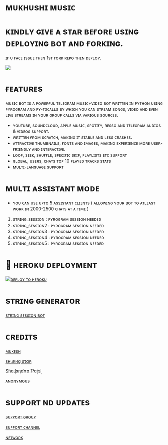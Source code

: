  

# ᴍᴜᴋʜᴜsʜɪ ᴍᴜsɪᴄ 

# ᴋɪɴᴅʟʏ ɢɪᴠᴇ ᴀ sᴛᴀʀ  ʙᴇғᴏʀᴇ  ᴜsɪɴɢ  ᴅᴇᴘʟᴏʏɪɴɢ ʙᴏᴛ ᴀɴᴅ ғᴏʀᴋɪɴɢ.
 ɪғ ᴜ ғᴀᴄᴇ ɪssᴜᴇ ᴛʜᴇɴ 1sᴛ ғᴏʀᴋ ʀᴇᴘᴏ ᴛʜᴇɴ ᴅᴇᴘʟᴏʏ.


<p>
  <img src="https://telegra.ph/file/fc0c0be621080fe18ef3a.jpg">
</p>

 # ғᴇᴀᴛᴜʀᴇs
ᴍᴜsɪᴄ ʙᴏᴛ ɪs ᴀ ᴘᴏᴡᴇʀғᴜʟ ᴛᴇʟᴇɢʀᴀᴍ ᴍᴜsɪᴄ+ᴠɪᴅᴇᴏ ʙᴏᴛ ᴡʀɪᴛᴛᴇɴ ɪɴ ᴘʏᴛʜᴏɴ ᴜsɪɴɢ ᴘʏʀᴏɢʀᴀᴍ ᴀɴᴅ ᴘʏ-ᴛɢᴄᴀʟʟs ʙʏ ᴡʜɪᴄʜ ʏᴏᴜ ᴄᴀɴ sᴛʀᴇᴀᴍ sᴏɴɢs, ᴠɪᴅᴇᴏ ᴀɴᴅ ᴇᴠᴇɴ ʟɪᴠᴇ sᴛʀᴇᴀᴍs ɪɴ ʏᴏᴜʀ ɢʀᴏᴜᴘ ᴄᴀʟʟs ᴠɪᴀ ᴠᴀʀɪᴏᴜs sᴏᴜʀᴄᴇs.

* ʏᴏᴜᴛᴜʙᴇ, sᴏᴜɴᴅᴄʟᴏᴜᴅ, ᴀᴘᴘʟᴇ ᴍᴜsɪᴄ, sᴘᴏᴛɪғʏ, ʀᴇssᴏ ᴀɴᴅ ᴛᴇʟᴇɢʀᴀᴍ ᴀᴜᴅɪᴏs & ᴠɪᴅᴇᴏs sᴜᴘᴘᴏʀᴛ.
* ᴡʀɪᴛᴛᴇɴ ғʀᴏᴍ sᴄʀᴀᴛᴄʜ, ᴍᴀᴋɪɴɢ ɪᴛ sᴛᴀʙʟᴇ ᴀɴᴅ ʟᴇss ᴄʀᴀsʜᴇs.
* ᴀᴛᴛʀᴀᴄᴛɪᴠᴇ ᴛʜᴜᴍʙɴᴀɪʟs, ғᴏɴᴛs ᴀɴᴅ ɪᴍᴀɢᴇs,  ᴍᴀᴋɪɴɢ ᴇxᴘᴇʀɪᴇɴᴄᴇ ᴍᴏʀᴇ ᴜsᴇʀ-ғʀɪᴇɴᴅʟʏ ᴀɴᴅ ɪɴᴛᴇʀᴀᴄᴛɪᴠᴇ.
* ʟᴏᴏᴘ, sᴇᴇᴋ, sʜᴜғғʟᴇ, sᴘᴇᴄɪғɪᴄ sᴋɪᴘ, ᴘʟᴀʏʟɪsᴛs ᴇᴛᴄ sᴜᴘᴘᴏʀᴛ
* ɢʟᴏʙᴀʟ, ᴜsᴇʀs, ᴄʜᴀᴛs ᴛᴏᴘ 10 ᴘʟᴀʏᴇᴅ ᴛʀᴀᴄᴋs sᴛᴀᴛs
* ᴍᴜʟᴛɪ-ʟᴀɴɢᴜᴀɢᴇ sᴜᴘᴘᴏʀᴛ


# ᴍᴜʟᴛɪ ᴀssɪsᴛᴀɴᴛ ᴍᴏᴅᴇ

- ʏᴏᴜ ᴄᴀɴ ᴜsᴇ ᴜᴘᴛᴏ 5 ᴀssɪsᴛᴀɴᴛ ᴄʟɪᴇɴᴛs ( ᴀʟʟᴏᴡɪɴɢ ʏᴏᴜʀ ʙᴏᴛ ᴛᴏ ᴀᴛʟᴇᴀsᴛ ᴡᴏʀᴋ ɪɴ 2000-2500 ᴄʜᴀᴛs ᴀᴛ ᴀ ᴛɪᴍᴇ )

1. sᴛʀɪɴɢ_sᴇssɪᴏɴ : ᴘʏʀᴏɢʀᴀᴍ sᴇssɪᴏɴ ɴᴇᴇᴅᴇᴅ
2. sᴛʀɪɴɢ_sᴇssɪᴏɴ2 : ᴘʏʀᴏɢʀᴀᴍ sᴇssɪᴏɴ ɴᴇᴇᴅᴇᴅ
3. sᴛʀɪɴɢ_sᴇssɪᴏɴ3 : ᴘʏʀᴏɢʀᴀᴍ sᴇssɪᴏɴ ɴᴇᴇᴅᴇᴅ
4. sᴛʀɪɴɢ_sᴇssɪᴏɴ4 : ᴘʏʀᴏɢʀᴀᴍ sᴇssɪᴏɴ ɴᴇᴇᴅᴇᴅ 
5. sᴛʀɪɴɢ_sᴇssɪᴏɴ5 : ᴘʏʀᴏɢʀᴀᴍ sᴇssɪᴏɴ ɴᴇᴇᴅᴇᴅ


# 🚀 ʜᴇʀᴏᴋᴜ  ᴅᴇᴘʟᴏʏᴍᴇɴᴛ


[![ᴅᴇᴘʟᴏʏ ᴛᴏ ʜᴇʀᴏᴋᴜ](https://www.herokucdn.com/deploy/button.svg)](https://heroku.com/deploy?template=https://github.com/Itz-mst-boy/mukhushi-music)

# sᴛʀɪɴɢ ɢᴇɴᴇʀᴀᴛᴏʀ 

[sᴛʀɪɴɢ   sᴇssɪᴏɴ ʙᴏᴛ](https://t.me/itz_string_session_bot)



# ᴄʀᴇᴅɪᴛs

[ᴍᴜᴋᴇsʜ](https://t.me/itz_mst_boy)

[ѕнιиιиg ѕταʀ](https://t.me/ShiningOff013)

[Sɦɑɩɭɘƞɗɤɑ Ƥɑʈɘɭ](https://t.me/Im_Ur_Love)

[ᴀɴᴏɴʏᴍᴏᴜs](https://t.me/anonymous_was_bot)
#  sᴜᴘᴘᴏʀᴛ ɴᴅ ᴜᴘᴅᴀᴛᴇs

[sᴜᴘᴘᴏʀᴛ ɢʀᴏᴜᴘ](https://t.me/worldwide_friend_zone)

[sᴜᴘᴘᴏʀᴛ ᴄʜᴀɴɴᴇʟ](https://t.me/mukhushi_official)

[ ɴᴇᴛᴡᴏʀᴋ ](https://t.me/mastermind_network_official)

